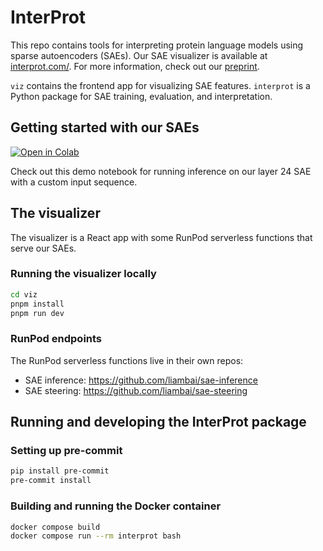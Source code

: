 # InterProt

This repo contains tools for interpreting protein language models using sparse autoencoders (SAEs). Our SAE visualizer is available at [interprot.com/](https://interprot.com/). For more information, check out our [preprint](TODO).

`viz` contains the frontend app for visualizing SAE features. `interprot` is a Python package for SAE training, evaluation, and interpretation.

## Getting started with our SAEs

[![Open in Colab](https://colab.research.google.com/assets/colab-badge.svg)](https://colab.research.google.com/github/etowahadams/interprot/blob/main/notebooks/sae_inference.ipynb)

Check out this demo notebook for running inference on our layer 24 SAE with a custom input sequence.

## The visualizer

The visualizer is a React app with some RunPod serverless functions that serve our SAEs.

### Running the visualizer locally

```bash
cd viz
pnpm install
pnpm run dev
```

### RunPod endpoints

The RunPod serverless functions live in their own repos:

- SAE inference: https://github.com/liambai/sae-inference
- SAE steering: https://github.com/liambai/sae-steering

## Running and developing the InterProt package

### Setting up pre-commit

```bash
pip install pre-commit
pre-commit install
```

### Building and running the Docker container

```bash
docker compose build
docker compose run --rm interprot bash
```
